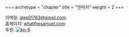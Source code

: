 +++
archetype = "chapter"
title = "연락처"
weight = 2
+++

이메일: [alex01763@gmail.com](mailto:alex01763@gmail.com)    
홈페이지: [whatthesamuel.com](https://whatthesamuel.com)    
후원: [![ko-fi](https://ko-fi.com/img/githubbutton_sm.svg)](https://ko-fi.com/H2H7IR2JP)